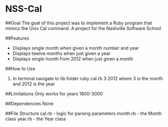NSS-Cal
=======

##Goal
The goal of this project was to implement a Ruby program that mimics the Unix Cal command.  A project for the Nashville Software School

##Features
* Displays single month when given a month number and year
* Displays twelve months when just given a year
* Displays single month from 2012 when just given a month

##How to Use
1. In terminal navigate to lib folder
    ruby cal.rb 3 2012
where 3 is the month and 2012 is the year

##Limitations
Only works for years 1800-3000

##Dependencies
None

##File Structure
cal.rb - logic for parsing parameters
month.rb - the Month class
year.rb - the Year class



